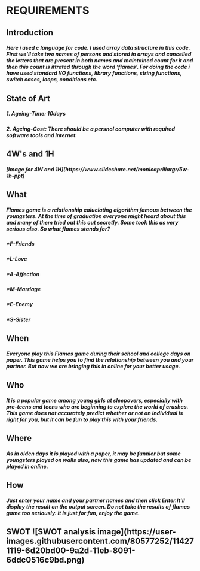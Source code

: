 <h1>REQUIREMENTS
  
<h2>Introduction
  
  
<h5>Here i used c language for code. I used array data structure in this code. First we'll take two names of persons and stored in arrays
and cancelled the letters that are present in both names and maintained count for it and then this count is ittrated through the word
‘flames’. For doing the code i have used standard I/O functions, library functions, string functions, switch cases, loops, conditions etc.

<h2>State of Art
<h5>1. Ageing-Time: 10days
<h5>2. Ageing-Cost: There should be a persnol computer with required software tools and internet.
  
<h2>4W's and 1H
  
<h5>[Image for 4W and 1H](https://www.slideshare.net/monicaprillargr/5w-1h-ppt)
<h2>What
<h5>Flames game is a relationship caluclating algorithm famous between the youngsters. At the time of graduation everyone might heard about this and many of them tried out this out secretly. Some took this as very serious also. So what flames stands for?
<h5>*F-Friends
<h5>*L-Love
<h5>*A-Affection
<h5>*M-Marriage
<h5>*E-Enemy
<h5>*S-Sister
<h2>When
<h5>Everyone play this Flames game during their school and college days on paper. This game helps you to find the relationship between you and your partner. But now we are bringing this in online for your better usage.
<h2>Who
<h5>It is a popular game among young girls at sleepovers, especially with pre-teens and teens who are beginning to explore the world of crushes. This game does not accurately predict whether or not an individual is right for you, but it can be fun to play this with your friends.
<h2>Where
<h5>As in olden days it is played with a paper, it may be funnier but some youngsters played on walls also, now this game has updated and can be played in online.
<h2>How
<h5>Just enter your name and your partner names and then click Enter.It'll display the result on the output screen. Do not take the results of flames game too seriously. It is just for fun, enjoy the game.
<h2>SWOT
![SWOT analysis image](https://user-images.githubusercontent.com/80577252/114271119-6d20bd00-9a2d-11eb-8091-6ddc0516c9bd.png)

